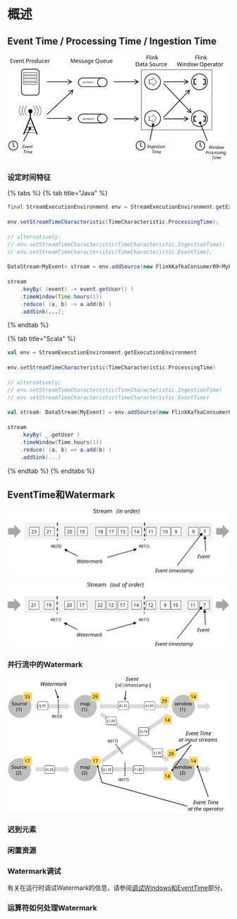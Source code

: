 # 概述

## Event Time / Processing Time / Ingestion Time <a id="event-time--processing-time--ingestion-time"></a>

![](../../../.gitbook/assets/times_clocks.svg)

### 设定时间特征

{% tabs %}
{% tab title="Java" %}
```java
final StreamExecutionEnvironment env = StreamExecutionEnvironment.getExecutionEnvironment();

env.setStreamTimeCharacteristic(TimeCharacteristic.ProcessingTime);

// alternatively:
// env.setStreamTimeCharacteristic(TimeCharacteristic.IngestionTime);
// env.setStreamTimeCharacteristic(TimeCharacteristic.EventTime);

DataStream<MyEvent> stream = env.addSource(new FlinkKafkaConsumer09<MyEvent>(topic, schema, props));

stream
    .keyBy( (event) -> event.getUser() )
    .timeWindow(Time.hours(1))
    .reduce( (a, b) -> a.add(b) )
    .addSink(...);
```
{% endtab %}

{% tab title="Scala" %}
```scala
val env = StreamExecutionEnvironment.getExecutionEnvironment

env.setStreamTimeCharacteristic(TimeCharacteristic.ProcessingTime)

// alternatively:
// env.setStreamTimeCharacteristic(TimeCharacteristic.IngestionTime)
// env.setStreamTimeCharacteristic(TimeCharacteristic.EventTime)

val stream: DataStream[MyEvent] = env.addSource(new FlinkKafkaConsumer09[MyEvent](topic, schema, props))

stream
    .keyBy( _.getUser )
    .timeWindow(Time.hours(1))
    .reduce( (a, b) => a.add(b) )
    .addSink(...)
```
{% endtab %}
{% endtabs %}

## EventTime和Watermark

![](../../../.gitbook/assets/stream_watermark_in_order.svg)

![](../../../.gitbook/assets/stream_watermark_out_of_order.svg)

### 并行流中的Watermark

![](../../../.gitbook/assets/parallel_streams_watermarks.svg)

### 迟到元素

### 闲置资源

### Watermark调试

有关在运行时调试Watermark的信息，请参阅[调试Windows和EventTime](https://ci.apache.org/projects/flink/flink-docs-master/monitoring/debugging_event_time.html)部分。

### 运算符如何处理Watermark

